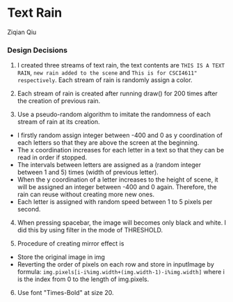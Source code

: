 # Text Rain
Ziqian Qiu

### Design Decisions
1. I created three streams of text rain, the text contents are ```THIS IS A TEXT RAIN```, ```new rain added to the scene``` and ```This is for CSCI4611" respectively```. Each stream of rain is randomly assign a color.

2. Each stream of rain is created after running draw() for 200 times after the creation of previous rain.

3. Use a pseudo-random algorithm to imitate the randomness of each stream of rain at its creation.
  * I firstly random assign integer between -400 and 0 as y coordination of each letters so that they are above the screen at the beginning.
  * The x coordination increases for each letter in a text so that they can be read in order if stopped.
  * The intervals between letters are assigned as a (random integer between 1 and 5) times (width of previous letter).
  * When the y coordination of a letter increases to the height of scene, it will be assigned an integer between -400 and 0 again. Therefore, the rain can reuse without creating more new ones.
  * Each letter is assigned with random speed between 1 to 5 pixels per second.

4. When pressing spacebar, the image will becomes only black and white. I did this by using filter in the mode of THRESHOLD.

5. Procedure of creating mirror effect is
  * Store the original image in img
  * Reverting the order of pixels on each row and store in inputImage by formula: ```img.pixels[i-i%img.width+(img.width-1)-i%img.width]``` where i is the index from 0 to the length of img.pixels.

6. Use font "Times-Bold" at size 20.
